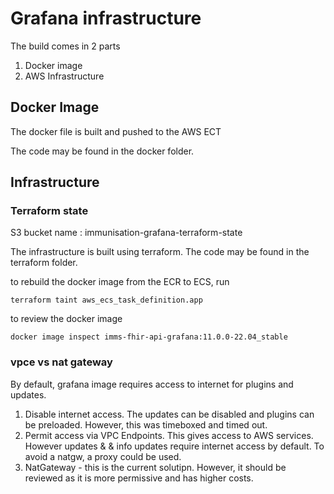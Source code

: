 # Grafana infrastructure

The build comes in 2 parts
1. Docker image
2. AWS Infrastructure

## Docker Image

The docker file is built and pushed to the AWS ECT

The code may be found in the docker folder.

## Infrastructure

### Terraform state
S3 bucket name : immunisation-grafana-terraform-state 

The infrastructure is built using terraform. The code may be found in the terraform folder.

to rebuild the docker image from the ECR to ECS, run
```
terraform taint aws_ecs_task_definition.app
```

to review the docker image
```
docker image inspect imms-fhir-api-grafana:11.0.0-22.04_stable
```

### vpce vs nat gateway

By default, grafana image requires access to internet for plugins and updates. 
1. Disable internet access. The updates can be disabled and plugins can be preloaded. However, this was timeboxed and timed out.
2. Permit access via VPC Endpoints. This gives access to AWS services. However updates & & info updates require internet access by default. To avoid a natgw, a proxy could be used.
3. NatGateway - this is the current solutipn. However, it should be reviewed as it is more permissive and has higher costs.